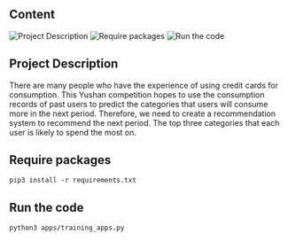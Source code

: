 ## Content
![Project Description](#project-description)
![Require packages](#require-packages)
![Run the code](#run-the-code)

## Project Description
There are many people who have the experience of using credit cards for consumption. This Yushan competition hopes to use the consumption records of past users to predict the categories that users will consume more in the next period. Therefore, we need to create a recommendation system to recommend the next period. The top three categories that each user is likely to spend the most on.

## Require packages
```shell
pip3 install -r requirements.txt
```

## Run the code
```shell
python3 apps/training_apps.py
```